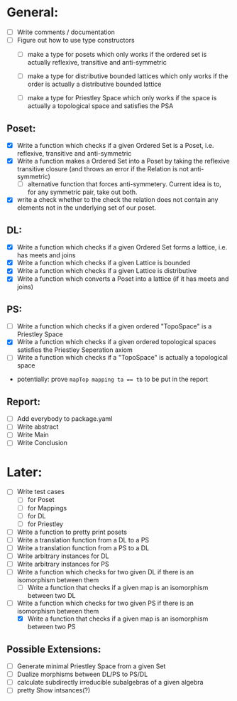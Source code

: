 <!--- To check of an item, add fill in the box with "x", like so [x]  :)--->
# General:
- [ ] Write comments / documentation
- [ ] Figure out how to use type constructors
  - [ ] make a type for posets which only works if the ordered set is actually reflexive, transitive and anti-symmetric
  - [ ] make a type for distributive bounded lattices which only works if the order is actually a distributive bounded lattice
  - [ ] make a type for Priestley Space which only works if the space is actually a topological space and satisfies the PSA
  
  
## Poset:
- [x] Write a function which checks if a given Ordered Set is a Poset, i.e. reflexive, transitive and anti-symmetric
- [x] Write a function makes a Ordered Set into a Poset by taking the reflexive transitive closure (and throws an
    error if the Relation is not anti-symmetric)
  - [ ] alternative function that forces anti-symmetery. Current idea is to, for any symmetric pair, take out both.
- [x] write a check whether to the check the relation does not contain any elements not in the underlying set of our poset.

## DL: 
- [x] Write a function which checks if a given Ordered Set forms a lattice, i.e. has meets and joins
- [x] Write a function which checks if a given Lattice is bounded
- [x] Write a function which checks if a given Lattice is distributive
- [x] Write a function which converts a Poset into a lattice (if it has meets and joins)

## PS: 
- [ ] Write a function which checks if a given ordered "TopoSpace" is a Priestley Space
- [x] Write a function which checks if a given ordered topological spaces satisfies the Priestley Seperation axiom
- [ ] Write a function which checks if a "TopoSpace" is actually a topological space 
- potentially: prove `mapTop mapping ta == tb` to be put in the report

## Report:
- [ ] Add everybody to package.yaml
- [ ] Write abstract
- [ ] Write Main
- [ ] Write Conclusion

# Later:
- [ ] Write test cases
  - [ ] for Poset
  - [ ] for Mappings
  - [ ] for DL
  - [ ] for Priestley
- [ ] Write a function to pretty print posets
- [ ] Write a translation function from a DL to a PS
- [ ] Write a translation function from a PS to a DL 
- [ ] Write arbitrary instances for DL
- [ ] Write arbitrary instances for PS
- [ ] Write a function which checks for two given DL if there is an isomorphism between them 
  - [ ] Write a function that checks if a given map is an isomorphism between two DL
- [ ] Write a function which checks for two given PS if there is an isomorphism between them 
  - [x] Write a function that checks if a given map is an isomorphism between two PS

## Possible Extensions:
- [ ] Generate minimal Priestley Space from a given Set
- [ ] Dualize morphisms between DL/PS to PS/DL
- [ ] calculate subdirectly irreducible subalgebras of a given algebra
- [ ] pretty Show intsances(?)
